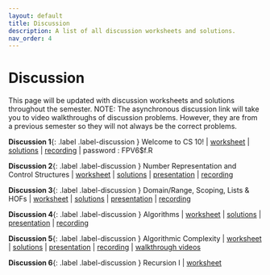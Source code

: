```yaml
---
layout: default
title: Discussion
description: A list of all discussion worksheets and solutions.
nav_order: 4
---
```


# Discussion

This page will be updated with discussion worksheets and solutions throughout the semester.
NOTE: The asynchronous discussion link will take you to video walkthroughs of discussion problems. However, they are from a previous semester so they will not always be the correct problems.

**Discussion 1**{: .label .label-discussion } Welcome to CS 10! | [worksheet](https://drive.google.com/file/d/1P3He36WVhoJWzSJAUCkd3yqbR8KHloHq/view?usp=sharing) | [solutions](https://drive.google.com/file/d/1pwEOzDH-7FpjL6xl2x_ITFdS02cELZw8/view?usp=sharing) | [recording](https://berkeley.zoom.us/rec/share/dhlwfS6wSoMU7X3lyjAjsg9pGMLwak1-w-ztVoFgkcFFIwapofBqy_8WZRMZ1BYz._UK-DwGX73atXtEf%20%20Passcode:%20FPV6$f.R) | password : FPV6$f.R

**Discussion 2**{: .label .label-discussion } Number Representation and Control Structures | [worksheet](https://drive.google.com/file/d/1lefXU8Q6FQy4cdYtL-0m31O2iCAXeF_U/view?usp=sharing) | [solutions](https://drive.google.com/file/d/19IPWvxwy3BbNdjy6J8qnaInU7V-Pootd/view?usp=sharing) | [presentation](https://drive.google.com/file/d/1YUkszs8uK9e7gOqQGctzM88ATomybowM/view?usp=sharing) | [recording](https://youtube.com/playlist?list=PLO1S2CinoAzXNJFaTBtUXOWT5tjZag8me)

**Discussion 3**{: .label .label-discussion } Domain/Range, Scoping, Lists & HOFs | [worksheet](https://drive.google.com/file/d/1j_i6bn_cXE7g8YE3HxYD3Bo3-NlB9-Qh/view?usp=sharing) | [solutions](https://drive.google.com/file/d/1NWCG4VxOlN027iYnBOThYg658oJdhzyo/view?usp=sharing) | [presentation](https://drive.google.com/file/d/1MMTqk-6YZBwF8v8V4FMIjNn1yc8D5lZw/view?usp=sharing) | [recording](https://youtube.com/playlist?list=PLO1S2CinoAzXNJFaTBtUXOWT5tjZag8me)

**Discussion 4**{: .label .label-discussion } Algorithms | [worksheet](https://drive.google.com/file/d/1KgrwtGlwsa_JhIwPUnDNUhN-QWGEq0XY/view?usp=sharing) | [solutions](https://drive.google.com/file/d/1oUzy9jU9QYE1AsSTWWMoHiyH5EAd1X_W/view?usp=sharing) | [presentation](https://drive.google.com/file/d/1HtEeRGLLoJOFO5CD2gfHPWibSxtRsXxb/view?usp=sharing) | [recording](https://youtube.com/playlist?list=PLO1S2CinoAzXNJFaTBtUXOWT5tjZag8me)

**Discussion 5**{: .label .label-discussion } Algorithmic Complexity | [worksheet](https://drive.google.com/file/d/1sqd5264K2lrOAfej3mHzZ_pxAH5TsfCm/view?usp=sharing) | [solutions](https://drive.google.com/file/d/17PJXH_MzLtG3fmBMHsq8tilKip__Tgiu/view?usp=sharing) | [presentation](https://drive.google.com/file/d/12pDbXtzehynbTxKZ9zkoCDHWIxUlq6YC/view?usp=sharing) | [recording](https://youtube.com/playlist?list=PLO1S2CinoAzXNJFaTBtUXOWT5tjZag8me) | [walkthrough videos](https://youtube.com/playlist?list=PLO1S2CinoAzXXhu0GqFhLeVS3bUr7JV8f)

**Discussion 6**{: .label .label-discussion } Recursion I | [worksheet](https://drive.google.com/file/d/1vN1l534w5z_OylAAqcfp7jHCW4Lfu_aO/view?usp=sharing)

<!-- **Discussion 7**{: .label .label-discussion } Intro to Recursion | [worksheet](https://drive.google.com/file/d/1Qfo2qu0hnSt7dUyihXDUhiogcaZNfqM8/view?usp=sharing) | [solutions](https://drive.google.com/file/d/16pVU8R-UBUMnn5c2uecx2WSJbmnfSNWm/view?usp=sharing) | [section recording](https://youtu.be/F0udHdTN3i4) | [walkthrough videos](https://drive.google.com/drive/folders/1d7TTFP5OxFFnnF3ZbGEDQof_kKQE_HTO?usp=sharing) -->

<!-- **Discussion 8**{: .label .label-discussion } Midterm Review | [worksheet](https://drive.google.com/file/d/1_U36sr7Ecqc4CsAjAOOlf6PBRAG6hIpN/view) | [solutions](https://drive.google.com/file/d/1UmaYWMbc6ekyYftVBh3wBTavoYZZgZJW/view?usp=sharing) | [section recording](https://youtu.be/jHDEcPEPHes) | [walkthrough videos](https://drive.google.com/drive/folders/1ctcN3Ks3KO6Ur439g3qy4Bl3990WC5jH?usp=sharing) -->

<!-- **Discussion 9**{: .label .label-discussion } Intro to Python | [worksheet](https://drive.google.com/file/d/1VLEeb8M2gOP7csN75K6052bFquZUjj3s/view?usp=sharing) | [solutions](https://drive.google.com/file/d/1ZC9A2j9aga-K0hGeucp3GT0laDbpgXUF/view?usp=sharing) | [section recording](https://youtu.be/sty57uPVeEA) -->

<!-- **Discussion 10**{: .label .label-discussion } Python Data Structures | [worksheet](https://drive.google.com/file/d/1q4LSm4RX_Kr7-WWqBskfZSfAENPKxdhq/view?usp=sharing) | [solutions](https://drive.google.com/file/d/1ornaVe8d3zxx0U9v2JPB6zlMFQrjfZxx/view?usp=sharing) | [section recording](https://youtu.be/sty57uPVeEA) | [walkthrough videos](https://drive.google.com/drive/folders/10FLSnXl8kVdQWLkGXfdDVS9Uu4D8x0en?usp=sharing) -->

<!-- **Discussion 11**{: .label .label-discussion } OOP | [worksheet](https://drive.google.com/file/d/148beOH3iVCOnBtgG1iHVLe1OQ5yWc580/view?usp=sharing) | [solutions](https://drive.google.com/file/d/18AOJMHmzFSerXKp99NTrhz5oU89V-ltW/view?usp=sharing) | [section recording](https://youtu.be/WieaCg2o1Tk) | [walkthrough videos] -->

<!-- **Discussion 12**{: .label .label-discussion } Python HOFs, Lambdas, Tree Recursion | [worksheet](https://drive.google.com/file/d/1tgBZqAgLFHRWGSYWeDBhc8b3vIO8On-I/view?usp=sharing) | [solutions](https://drive.google.com/file/d/17akeORdoirOHy5bXegTMaEiO1oKFcPfz/view?usp=sharing) | [section recording] | [walkthrough videos](https://drive.google.com/drive/folders/1ustbJk-j7EK-1YY02sFueidW28EHjgM5?usp=sharing) -->

<!-- **Discussion 13**{: .label .label-discussion } Python HOFs, Lambdas, Tree Recursion | [worksheet](https://drive.google.com/file/d/1xFa-RcWCrtPqAYQ1gycIESYznOq0bfaz/view?usp=sharing) | [solutions](https://drive.google.com/file/d/1vZXt1tZAXwfvNB-bz-LoNOC-mlIpNAPd/view?usp=sharing) | [section recording](https://youtu.be/3RBXAadsxrs) | [walkthrough videos](https://drive.google.com/drive/folders/1K83nGd7IeQ1NlP_1oXrWDDtoM1iBoQI5?usp=sharing) -->
